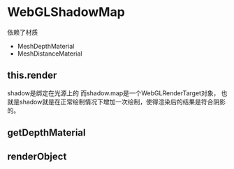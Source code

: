 # WebGLShadowMap
依赖了材质
- MeshDepthMaterial
- MeshDistanceMaterial

## this.render
shadow是绑定在光源上的
而shadow.map是一个WebGLRenderTarget对象，
也就是shadow就是在正常绘制情况下增加一次绘制，使得渲染后的结果是符合阴影的。
## getDepthMaterial

## renderObject